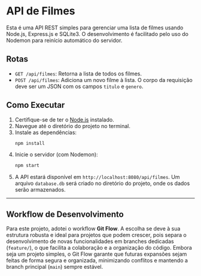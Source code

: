 # API de Filmes

Esta é uma API REST simples para gerenciar uma lista de filmes usando Node.js, Express.js e SQLite3. O desenvolvimento é facilitado pelo uso do Nodemon para reinício automático do servidor.

## Rotas

- `GET /api/filmes`: Retorna a lista de todos os filmes.
- `POST /api/filmes`: Adiciona um novo filme à lista. O corpo da requisição deve ser um JSON com os campos `titulo` e `genero`.

## Como Executar

1.  Certifique-se de ter o [Node.js](https://nodejs.org/) instalado.
2.  Navegue até o diretório do projeto no terminal.
3.  Instale as dependências:
    ```bash
    npm install
    ```
4.  Inicie o servidor (com Nodemon):
    ```bash
    npm start
    ```
5.  A API estará disponível em `http://localhost:8080/api/filmes`. Um arquivo `database.db` será criado no diretório do projeto, onde os dados serão armazenados.

---

## Workflow de Desenvolvimento

Para este projeto, adotei o workflow **Git Flow**. A escolha se deve à sua estrutura robusta e ideal para projetos que podem crescer, pois separa o desenvolvimento de novas funcionalidades em branches dedicadas (`feature/`), o que facilita a colaboração e a organização do código. Embora seja um projeto simples, o Git Flow garante que futuras expansões sejam feitas de forma segura e organizada, minimizando conflitos e mantendo a branch principal (`main`) sempre estável.